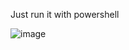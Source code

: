 Just run it with powershell

![image](https://user-images.githubusercontent.com/106617809/236036000-426f8dd3-7ea3-4a4a-9336-e6403e184d03.png)
